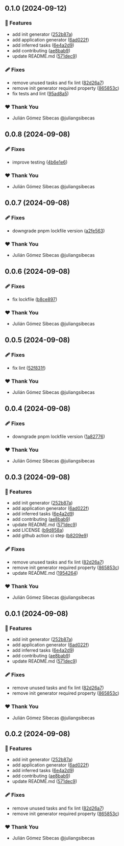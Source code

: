## 0.1.0 (2024-09-12)


### 🚀 Features

- add init generator ([252b87a](https://github.com/juliangsibecas/nx-foundry/commit/252b87a))
- add application generator ([6ad022f](https://github.com/juliangsibecas/nx-foundry/commit/6ad022f))
- add inferred tasks ([6e4a2d9](https://github.com/juliangsibecas/nx-foundry/commit/6e4a2d9))
- add contributing ([ae8bab9](https://github.com/juliangsibecas/nx-foundry/commit/ae8bab9))
- update README.md ([571dec9](https://github.com/juliangsibecas/nx-foundry/commit/571dec9))

### 🩹 Fixes

- remove unused tasks and fix lint ([82d26a7](https://github.com/juliangsibecas/nx-foundry/commit/82d26a7))
- remove init generator required property ([865853c](https://github.com/juliangsibecas/nx-foundry/commit/865853c))
- fix tests and lint ([95ad8a5](https://github.com/juliangsibecas/nx-foundry/commit/95ad8a5))

### ❤️  Thank You

- Julián Gómez Sibecas @juliangsibecas

## 0.0.8 (2024-09-08)


### 🩹 Fixes

- improve testing ([4b6e1e6](https://github.com/juliangsibecas/nx-foundry/commit/4b6e1e6))

### ❤️  Thank You

- Julián Gómez Sibecas @juliangsibecas

## 0.0.7 (2024-09-08)


### 🩹 Fixes

- downgrade pnpm lockfile version ([a2fe563](https://github.com/juliangsibecas/nx-foundry/commit/a2fe563))

### ❤️  Thank You

- Julián Gómez Sibecas @juliangsibecas

## 0.0.6 (2024-09-08)


### 🩹 Fixes

- fix lockfile ([b8ce897](https://github.com/juliangsibecas/nx-foundry/commit/b8ce897))

### ❤️  Thank You

- Julián Gómez Sibecas @juliangsibecas

## 0.0.5 (2024-09-08)


### 🩹 Fixes

- fix lint ([52f831f](https://github.com/juliangsibecas/nx-foundry/commit/52f831f))

### ❤️  Thank You

- Julián Gómez Sibecas @juliangsibecas

## 0.0.4 (2024-09-08)


### 🩹 Fixes

- downgrade pnpm lockfile version ([1a82776](https://github.com/juliangsibecas/nx-foundry/commit/1a82776))

### ❤️  Thank You

- Julián Gómez Sibecas @juliangsibecas

## 0.0.3 (2024-09-08)


### 🚀 Features

- add init generator ([252b87a](https://github.com/juliangsibecas/nx-foundry/commit/252b87a))
- add application generator ([6ad022f](https://github.com/juliangsibecas/nx-foundry/commit/6ad022f))
- add inferred tasks ([6e4a2d9](https://github.com/juliangsibecas/nx-foundry/commit/6e4a2d9))
- add contributing ([ae8bab9](https://github.com/juliangsibecas/nx-foundry/commit/ae8bab9))
- update README.md ([571dec9](https://github.com/juliangsibecas/nx-foundry/commit/571dec9))
- add LICENSE ([b9d858a](https://github.com/juliangsibecas/nx-foundry/commit/b9d858a))
- add github action ci step ([b8209e9](https://github.com/juliangsibecas/nx-foundry/commit/b8209e9))

### 🩹 Fixes

- remove unused tasks and fix lint ([82d26a7](https://github.com/juliangsibecas/nx-foundry/commit/82d26a7))
- remove init generator required property ([865853c](https://github.com/juliangsibecas/nx-foundry/commit/865853c))
- update README.md ([1954264](https://github.com/juliangsibecas/nx-foundry/commit/1954264))

### ❤️  Thank You

- Julián Gómez Sibecas @juliangsibecas

## 0.0.1 (2024-09-08)


### 🚀 Features

- add init generator ([252b87a](https://github.com/juliangsibecas/nx-foundry/commit/252b87a))
- add application generator ([6ad022f](https://github.com/juliangsibecas/nx-foundry/commit/6ad022f))
- add inferred tasks ([6e4a2d9](https://github.com/juliangsibecas/nx-foundry/commit/6e4a2d9))
- add contributing ([ae8bab9](https://github.com/juliangsibecas/nx-foundry/commit/ae8bab9))
- update README.md ([571dec9](https://github.com/juliangsibecas/nx-foundry/commit/571dec9))

### 🩹 Fixes

- remove unused tasks and fix lint ([82d26a7](https://github.com/juliangsibecas/nx-foundry/commit/82d26a7))
- remove init generator required property ([865853c](https://github.com/juliangsibecas/nx-foundry/commit/865853c))

### ❤️  Thank You

- Julián Gómez Sibecas @juliangsibecas

## 0.0.2 (2024-09-08)


### 🚀 Features

- add init generator ([252b87a](https://github.com/juliangsibecas/nx-foundry/commit/252b87a))
- add application generator ([6ad022f](https://github.com/juliangsibecas/nx-foundry/commit/6ad022f))
- add inferred tasks ([6e4a2d9](https://github.com/juliangsibecas/nx-foundry/commit/6e4a2d9))
- add contributing ([ae8bab9](https://github.com/juliangsibecas/nx-foundry/commit/ae8bab9))
- update README.md ([571dec9](https://github.com/juliangsibecas/nx-foundry/commit/571dec9))

### 🩹 Fixes

- remove unused tasks and fix lint ([82d26a7](https://github.com/juliangsibecas/nx-foundry/commit/82d26a7))
- remove init generator required property ([865853c](https://github.com/juliangsibecas/nx-foundry/commit/865853c))

### ❤️  Thank You

- Julián Gómez Sibecas @juliangsibecas